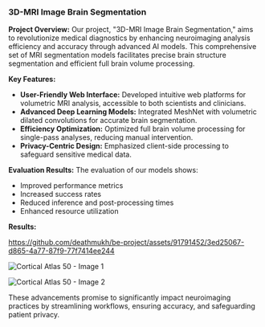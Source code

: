 

### 3D-MRI Image Brain Segmentation

**Project Overview:**
Our project, "3D-MRI Image Brain Segmentation," aims to revolutionize medical diagnostics by enhancing neuroimaging analysis efficiency and accuracy through advanced AI models. This comprehensive set of MRI segmentation models facilitates precise brain structure segmentation and efficient full brain volume processing.

**Key Features:**
- **User-Friendly Web Interface:** Developed intuitive web platforms for volumetric MRI analysis, accessible to both scientists and clinicians.
- **Advanced Deep Learning Models:** Integrated MeshNet with volumetric dilated convolutions for accurate brain segmentation.
- **Efficiency Optimization:** Optimized full brain volume processing for single-pass analyses, reducing manual intervention.
- **Privacy-Centric Design:** Emphasized client-side processing to safeguard sensitive medical data.

**Evaluation Results:**
The evaluation of our models shows:
- Improved performance metrics
- Increased success rates
- Reduced inference and post-processing times
- Enhanced resource utilization

**Results:**


https://github.com/deathmukh/be-project/assets/91791452/3ed25067-d865-4a77-87f9-77f7414ee244

![Cortical Atlas 50 - Image 1](https://github.com/deathmukh/be-project/assets/91791452/34d804a7-bcf6-4717-9cbb-a794e5244df0)

![Cortical Atlas 50 - Image 2](https://github.com/deathmukh/be-project/assets/91791452/7723b43c-faa5-491b-87a6-13599fd0bfab)

These advancements promise to significantly impact neuroimaging practices by streamlining workflows, ensuring accuracy, and safeguarding patient privacy.


